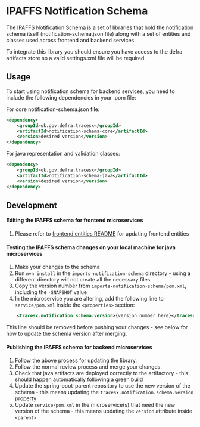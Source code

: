 # IPAFFS Notification Schema

The IPAFFS Notification Schema is a set of libraries that hold the notification schema itself (notification-schema.json file) along with a set of entities and classes used across frontend and backend services.

To integrate this library you should ensure you have access to the defra artifacts store so a valid settings.xml file will be required.

## Usage
To start using notification schema for backend services, you need to include the following dependencies in your .pom file:

For core notification-schema.json file:
```xml
<dependency>
    <groupId>uk.gov.defra.tracesx</groupId>
    <artifactId>notification-schema-core</artifactId>
    <version>desired version</version>
</dependency> 
```

For java representation and validation classes:
```xml
<dependency>
    <groupId>uk.gov.defra.tracesx</groupId>
    <artifactId>notification-schema-java</artifactId>
    <version>desired version</version>
</dependency> 
```

## Development

#### Editing the IPAFFS schema for frontend microservices

1. Please refer to [frontend entities README](imports-frontend-entities/README.md) for updating frontend entities

#### Testing the IPAFFS schema changes on your local machine for java microservices

1. Make your changes to the schema
2. Run `mvn install` in the `imports-notification-schema` directory - using a different directory will not create all the necessary files
3. Copy the version number from `imports-notification-schema/pom.xml`, including the `-SNAPSHOT` value
4. In the microservice you are altering, add the following line to `service/pom.xml` inside the `<properties>` section:
```xml
    <tracesx.notification.schema.version>{version number here}</tracesx.notification.schema.version>
```

This line should be removed before pushing your changes - see below for how to update the schema version after merging.

#### Publishing the IPAFFS schema for backend microservices

1. Follow the above process for updating the library.
2. Follow the normal review process and merge your changes.
3. Check that java artifacts are deployed correctly to the artifactory - this should happen automatically following a green build
4. Update the spring-boot-parent repository to use the new version of the schema - this means updating the `tracesx.notification.schema.version` property
5. Update `service/pom.xml` in the microservice(s) that need the new version of the schema - this means updating the `version` attribute inside `<parent>`
